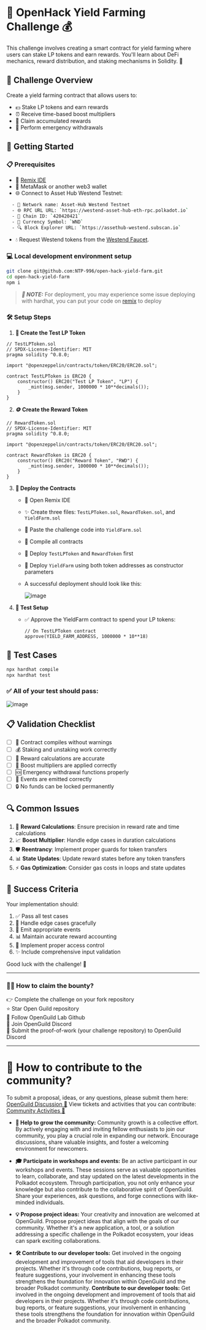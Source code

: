 # 🌾 OpenHack Yield Farming Challenge 💰

This challenge involves creating a smart contract for yield farming where users can stake LP tokens and earn rewards. You'll learn about DeFi mechanics, reward distribution, and staking mechanisms in Solidity. 🚀

## 🎯 Challenge Overview

Create a yield farming contract that allows users to:
- 💵 Stake LP tokens and earn rewards
- ⏰ Receive time-based boost multipliers
- 🎁 Claim accumulated rewards
- 🚨 Perform emergency withdrawals

## 🚀 Getting Started

### 📋 Prerequisites
- 🔧 [Remix IDE](https://remix.polkadot.io/)
- 🦊 MetaMask or another web3 wallet
- 🌐 Connect to Asset Hub Westend Testnet:

```bash
  - 🔗 Network name: Asset-Hub Westend Testnet 
  - 🌐 RPC URL URL: `https://westend-asset-hub-eth-rpc.polkadot.io` 
  - 🔢 Chain ID: `420420421` 
  - 💱 Currency Symbol: `WND` 
  - 🔍 Block Explorer URL: `https://assethub-westend.subscan.io`
```

- 💧 Request Westend tokens from the [Westend Faucet](https://faucet.polkadot.io/westend?parachain=1000).

### 💻 Local development environment setup

```bash
git clone git@github.com:NTP-996/open-hack-yield-farm.git
cd open-hack-yield-farm
npm i
```

> **_📝 NOTE:_**  For deployment, you may experience some issue deploying with hardhat, you can put your code on [remix](https://remix.polkadot.io/) to deploy

### 🛠️ Setup Steps

1. **📜 Create the Test LP Token**
```solidity
// TestLPToken.sol
// SPDX-License-Identifier: MIT
pragma solidity ^0.8.0;

import "@openzeppelin/contracts/token/ERC20/ERC20.sol";

contract TestLPToken is ERC20 {
    constructor() ERC20("Test LP Token", "LP") {
        _mint(msg.sender, 1000000 * 10**decimals());
    }
}
```

2. **🪙 Create the Reward Token**
```solidity
// RewardToken.sol
// SPDX-License-Identifier: MIT
pragma solidity ^0.8.0;

import "@openzeppelin/contracts/token/ERC20/ERC20.sol";

contract RewardToken is ERC20 {
    constructor() ERC20("Reward Token", "RWD") {
        _mint(msg.sender, 1000000 * 10**decimals());
    }
}
```

3. **📝 Deploy the Contracts**
   - 🔧 Open Remix IDE
   - ✨ Create three files: `TestLPToken.sol`, `RewardToken.sol`, and `YieldFarm.sol`
   - 📝 Paste the challenge code into `YieldFarm.sol`
   - 🔨 Compile all contracts
   - 🚀 Deploy `TestLPToken` and `RewardToken` first
   - 🎯 Deploy `YieldFarm` using both token addresses as constructor parameters
   - A successful deployment should look like this:

     ![image](./public/assets/deployed.png)


4. **🧪 Test Setup**
   - ✅ Approve the YieldFarm contract to spend your LP tokens:
     ```solidity
     // On TestLPToken contract
     approve(YIELD_FARM_ADDRESS, 1000000 * 10**18)
     ```

## 🧪 Test Cases

```bash
npx hardhat compile
npx hardhat test
```

### ✅ All of your test should pass:

![image](./public/assets/test.png)


## 📋 Validation Checklist

- [ ] 📝 Contract compiles without warnings
- [ ] 💰 Staking and unstaking work correctly
- [ ] 🎯 Reward calculations are accurate
- [ ] 🚀 Boost multipliers are applied correctly
- [ ] 🆘 Emergency withdrawal functions properly
- [ ] 📢 Events are emitted correctly
- [ ] 🔒 No funds can be locked permanently

## 🔍 Common Issues

1. 🧮 **Reward Calculations**: Ensure precision in reward rate and time calculations
2. 📈 **Boost Multiplier**: Handle edge cases in duration calculations
3. 🛡️ **Reentrancy**: Implement proper guards for token transfers
4. 📊 **State Updates**: Update reward states before any token transfers
5. ⚡ **Gas Optimization**: Consider gas costs in loops and state updates

## 🎉 Success Criteria

Your implementation should:
1. ✅ Pass all test cases
2. 🔄 Handle edge cases gracefully
3. 📢 Emit appropriate events
4. 📊 Maintain accurate reward accounting
5. 🔐 Implement proper access control
6. ✨ Include comprehensive input validation

Good luck with the challenge! 🚀 

---

### 🙋‍♂️ How to claim the bounty?
👉 Complete the challenge on your fork repository <br/>
⭐ Star Open Guild repository <br/>
👥 Follow OpenGuild Lab Github <br/>
💬 Join OpenGuild Discord <br/>
📝 Submit the proof-of-work (your challenge repository) to OpenGuild Discord <br/>

---
# 🤝 How to contribute to the community?

To submit a proposal, ideas, or any questions, please submit them here: [OpenGuild Discussion 💭](https://github.com/orgs/openguild-labs/discussions)
View tickets and activities that you can contribute: [Community Activities 🎯](https://github.com/orgs/openguild-labs/discussions/categories/activities)

- **🌱 Help to grow the community:** Community growth is a collective effort. By actively engaging with and inviting fellow enthusiasts to join our community, you play a crucial role in expanding our network. Encourage discussions, share valuable insights, and foster a welcoming environment for newcomers.

- **🎓 Participate in workshops and events:** Be an active participant in our workshops and events. These sessions serve as valuable opportunities to learn, collaborate, and stay updated on the latest developments in the Polkadot ecosystem. Through participation, you not only enhance your knowledge but also contribute to the collaborative spirit of OpenGuild. Share your experiences, ask questions, and forge connections with like-minded individuals.

- **💡 Propose project ideas:** Your creativity and innovation are welcomed at OpenGuild. Propose project ideas that align with the goals of our community. Whether it's a new application, a tool, or a solution addressing a specific challenge in the Polkadot ecosystem, your ideas can spark exciting collaborations.

- **🛠️ Contribute to our developer tools:** Get involved in the ongoing development and improvement of tools that aid developers in their projects. Whether it's through code contributions, bug reports, or feature suggestions, your involvement in enhancing these tools strengthens the foundation for innovation within OpenGuild and the broader Polkadot community. **Contribute to our developer tools:** Get involved in the ongoing development and improvement of tools that aid developers in their projects. Whether it's through code contributions, bug reports, or feature suggestions, your involvement in enhancing these tools strengthens the foundation for innovation within OpenGuild and the broader Polkadot community.